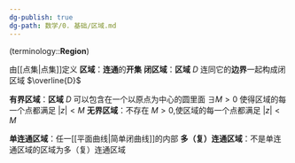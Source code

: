 ```yaml
---
dg-publish: true
dg-path: 数学/0. 基础/区域.md
---
```

(terminology::**Region**)

由[[点集\|点集]]定义
**区域**：**连通**的**开集**
**闭区域**：**区域** $D$ 连同它的**边界**一起构成闭区域  $\overline{D}$

**有界区域**：**区域** $D$ 可以包含在一个以原点为中心的圆里面
$\exists M>0$ 使得区域的每一个点都满足 $|z|<M$
**无界区域**：不存在 $M>0$,使区域的每一个点都满足 $|z|<M$

**单连通区域**：任一[[平面曲线\|简单闭曲线]]的内部
**多（复）连通区域**：不是单连通区域的区域为多（复）连通区域


